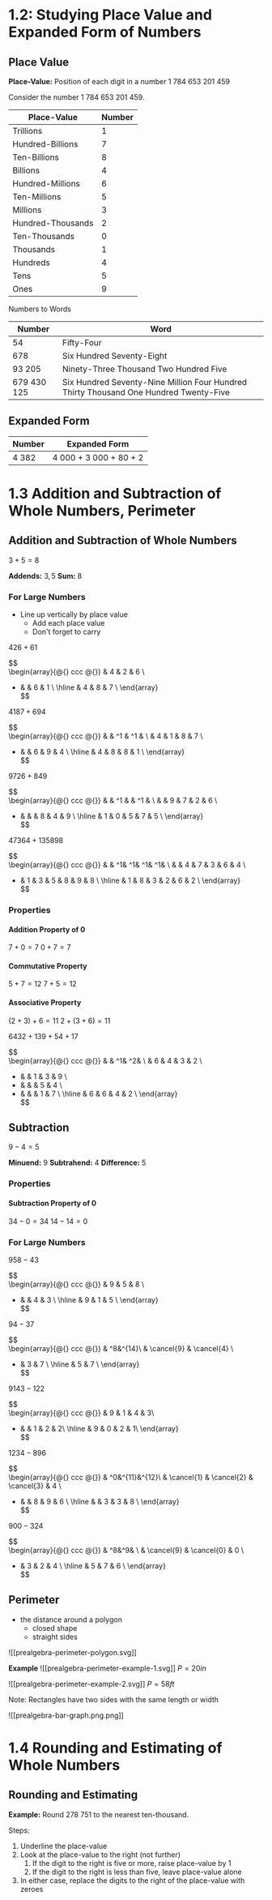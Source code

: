 # 1.2: Studying Place Value and Expanded Form of Numbers

## Place Value
**Place-Value:** Position of each digit in a number
1 784 653 201 459

Consider the number 1 784 653 201 459.

| **Place-Value**   | **Number** |
| ----------------- | ---------- |
| Trillions         | 1          |
| Hundred-Billions  | 7          |
| Ten-Billions      | 8          |
| Billions          | 4          |
| Hundred-Millions  | 6          |
| Ten-Millions      | 5          |
| Millions          | 3          |
| Hundred-Thousands | 2          |
| Ten-Thousands     | 0          |
| Thousands         | 1          |
| Hundreds          | 4          |
| Tens              | 5          |
| Ones              | 9           |

Numbers to Words

| **Number**  | **Word**                               |
| ----------- | -------------------------------------- |
| 54          | Fifty-Four                             |
| 678         | Six Hundred Seventy-Eight              |
| 93 205      | Ninety-Three Thousand Two Hundred Five |
| 679 430 125 | Six Hundred Seventy-Nine Million Four Hundred Thirty Thousand One Hundred Twenty-Five                                       |

## Expanded Form

| **Number** | **Expanded Form** |
| ---------- | ----------------- |
| 4 382      | 4 000 + 3 000 + 80 + 2                  |


# 1.3 Addition and Subtraction of Whole Numbers, Perimeter

## Addition and Subtraction of Whole Numbers
$3+5=8$

**Addends:** $3, 5$
**Sum:** $8$

### For Large Numbers
- Line up vertically by place value
	- Add each place value
	- Don't forget to carry

$426+61$
 
$$
\
\begin{array}{@{} ccc @{}}
    & 4 & 2 & 6 \\
+ &   & 6 & 1 \\
\hline
  & 4 & 8 & 7 \\
\end{array}
\
$$

$4187 + 694$

$$
\
\begin{array}{@{} ccc @{}}
  &   & ^1 & ^1 &  \\
  & 4 & 1 & 8 & 7 \\
+ &   & 6 & 9 & 4 \\
\hline
  & 4 & 8 & 8 & 1 \\
\end{array}
\
$$

$9726 + 849$

$$
\
\begin{array}{@{} ccc @{}}
&  & ^1 &  & ^1 &  \\
&  & 9 & 7 & 2 & 6 \\
+ &  &  & 8 & 4 & 9 \\
\hline
& 1 & 0 & 5 & 7 & 5 \\
\end{array}
\
$$

$47364 + 135898$

$$
\
\begin{array}{@{} ccc @{}}
  &   & ^1& ^1& ^1& ^1&   \\
  &   & 4 & 7 & 3 & 6 & 4 \\
+ & 1 & 3 & 5 & 8 & 9 & 8 \\
\hline
  & 1 & 8 & 3 & 2 & 6 & 2 \\
\end{array}
\
$$

### Properties
#### Addition Property of 0
$7 + 0 = 7$
$0 + 7 = 7$

#### Commutative Property
$5 + 7 = 12$
$7 + 5 = 12$

#### Associative Property
$(2 + 3) + 6 = 11$
$2 + (3 + 6) = 11$

$6432 + 139 + 54 + 17$

$$
\
\begin{array}{@{} ccc @{}}
  &   & ^1& ^2&   \\
  & 6 & 4 & 3 & 2 \\
+ &   & 1 & 3 & 9 \\
+ &   &   & 5 & 4 \\
+ &   &   & 1 & 7 \\
\hline
  & 6 & 6 & 4 & 2 \\
\end{array}
\
$$

## Subtraction
$9 - 4 = 5$

**Minuend:** $9$
**Subtrahend:** 4
**Difference:** 5

### Properties
#### Subtraction Property of 0
$34 - 0 = 34$
$14 - 14 = 0$

### For Large Numbers
$958 - 43$

$$
\
\begin{array}{@{} ccc @{}}
  & 9 & 5 & 8 \\
- &   & 4 & 3 \\
\hline
  & 9 & 1 & 5 \\
\end{array}
\
$$

$94 - 37$

$$
\
\begin{array}{@{} ccc @{}}
  & ^8&^{14}\\
  & \cancel{9} & \cancel{4} \\
- & 3 & 7 \\
\hline
  & 5 & 7 \\
\end{array}
\
$$

$9143 - 122$

$$
\
\begin{array}{@{} ccc @{}}
  & 9 & 1 & 4 & 3\\
- &   & 1 & 2 & 2\\
\hline
  & 9 & 0 & 2 & 1\\
\end{array}
\
$$

$1234 - 896$

$$
\
\begin{array}{@{} ccc @{}}
  & ^0&^{11}&^{12}\\
  & \cancel{1} & \cancel{2} & \cancel{3} & 4 \\
- &  & 8 & 9 & 6 \\
\hline
  &  & 3 & 3 & 8 \\
\end{array}
\
$$

$900 - 324$

$$
\
\begin{array}{@{} ccc @{}}
  & ^8&^9&  \\
  & \cancel{9} & \cancel{0} & 0 \\
- & 3 & 2 & 4 \\
\hline
  & 5 & 7 & 6 \\
\end{array}
\
$$

## Perimeter
- the distance around a polygon
	- closed shape
	- straight sides

![[prealgebra-perimeter-polygon.svg]]

**Example**
![[prealgebra-perimeter-example-1.svg]]
$P = 20 in$

![[prealgebra-perimeter-example-2.svg]]
$P = 58 ft$

Note: Rectangles have two sides with the same length or width

![[prealgebra-bar-graph.png.png]]
# 1.4 Rounding and Estimating  of Whole Numbers
## Rounding and Estimating
**Example:**
Round 278 751 to the nearest ten-thousand.

Steps:
1. Underline the place-value
2. Look at the place-value to the right (not further)
	1. If the digit to the right is five or more, raise place-value by 1
	2. If the digit to the right is less than five, leave place-value alone
3. In either case, replace the digits to the right of the place-value with zeroes